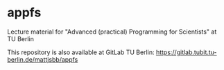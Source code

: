 appfs
=====

Lecture material for "Advanced (practical) Programming for Scientists" at TU Berlin

This repository is also available at GitLab TU Berlin: https://gitlab.tubit.tu-berlin.de/mattjsbb/appfs
